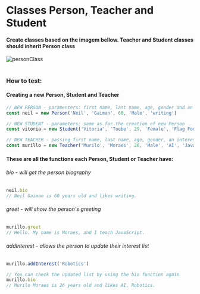# Classes Person, Teacher and Student
#### Create classes based on the imagem bellow. Teacher and Student classes should inherit Person class
![personClass](https://user-images.githubusercontent.com/21991501/138008866-8b32584d-2ba5-49d9-a962-938148908df3.png)
#

### How to test:
#### Creating a new Person, Student and Teacher 
```js
// NEW PERSON - paramenters: first name, last name, age, gender and an interest
const neil = new Person('Neil', 'Gaiman', 60, 'Male', 'writing')

// NEW STUDENT - parameters: same as for the creation of new Person
const vitoria = new Student('Vitoria', 'Toebe', 29, 'Female', 'Flag Football')

// NEW TEACHER - passing first name, last name, age, gender, an interest and the teached subject
const murillo = new Teacher('Murilo', 'Moraes', 26, 'Male', 'AI', 'JavaScript')
```

#### These are all the functions each Person, Student or Teacher have:
###### bio - will get the person biography
```js
neil.bio
// Neil Gaiman is 60 years old and likes writing.
```
###### greet - will show the person's greeting
```js
murillo.greet
// Hello. My name is Moraes, and I teach JavaScript.
```
###### addInterest - allows the person to update their interest list
```js
murillo.addInterest('Robotics')

// You can check the updated list by using the bio function again
murillo.bio
// Murilo Moraes is 26 years old and likes AI, Robotics.
```
